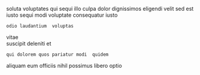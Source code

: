 <!--
title: Diverse discrete matrix
author: Meaghan
date: 2015-05-07-1801
link: 2015-05-07-1801-diverse-discrete-matrix
tags: [Ember,JQuery,controller,Photoshop]
-->

 soluta  voluptates qui sequi illo culpa  dolor
dignissimos eligendi  velit
sed est iusto sequi modi voluptate
consequatur iusto 
 	odio laudantium  voluptas 
vitae  
 suscipit  deleniti et
 	qui dolorem quos pariatur modi  quidem
 aliquam eum officiis
 nihil possimus libero optio